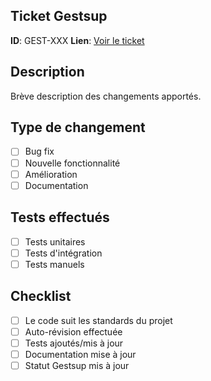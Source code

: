 ## Ticket Gestsup
**ID**: GEST-XXX
**Lien**: [Voir le ticket](https://gestsup.fr/tickets/XXX)

## Description
Brève description des changements apportés.

## Type de changement
- [ ] Bug fix
- [ ] Nouvelle fonctionnalité
- [ ] Amélioration
- [ ] Documentation

## Tests effectués
- [ ] Tests unitaires
- [ ] Tests d'intégration
- [ ] Tests manuels

## Checklist
- [ ] Le code suit les standards du projet
- [ ] Auto-révision effectuée
- [ ] Tests ajoutés/mis à jour
- [ ] Documentation mise à jour
- [ ] Statut Gestsup mis à jour